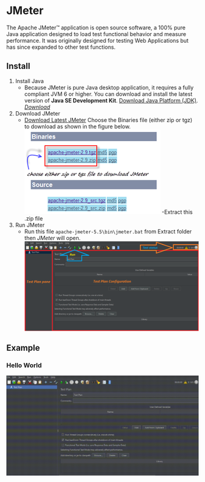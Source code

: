 # JMeter
The Apache JMeter™ application is open source software, a 100% pure Java application designed to load test functional behavior and measure performance. It was originally designed for testing Web Applications but has since expanded to other test functions.

## Install
1. Install Java
    - Because JMeter is pure Java desktop application, it requires a fully compliant JVM 6 or higher. You can download and install the latest version of **Java SE Development Kit**. [Download Java Platform (JDK)](https://www.oracle.com/java/technologies/javase-downloads.html). [_Download_](https://download.oracle.com/java/18/latest/jdk-18_windows-x64_bin.exe)
1. Download JMeter
    - [Download Latest JMeter](https://jmeter.apache.org/download_jmeter.cgi) Choose the Binaries file (either zip or tgz) to download as shown in the figure below.
    ![Image](Asset/JMeter-Download.png)
    -Extract this .zip file
1. Run JMeter
    - Run this file `apache-jmeter-5.5\bin\jmeter.bat` from Extract folder then _JMeter_ will open.
    ![JMeterGUI](Asset/JMeter-GUI-info.png)

## Example
### Hello World
![](Asset/HelloWorld.gif)